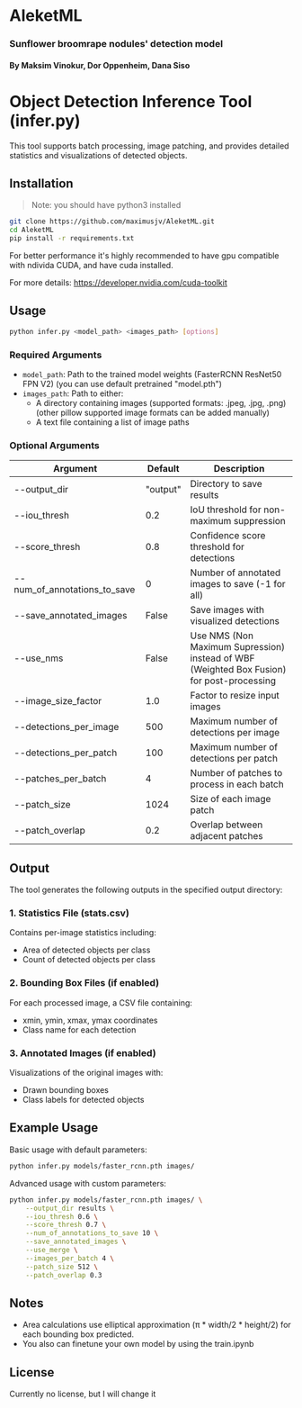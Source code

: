# AleketML
### Sunflower broomrape nodules' detection model
#### By Maksim Vinokur, Dor Oppenheim, Dana Siso

# Object Detection Inference Tool (infer.py)
This tool supports batch processing, image patching, and provides detailed statistics and visualizations of detected objects.

## Installation

>Note: you should have python3 installed

```bash
git clone https://github.com/maximusjv/AleketML.git
cd AleketML
pip install -r requirements.txt
```

For better performance it's highly recommended to have gpu compatible with ndivida CUDA, and have cuda installed.

For more details: https://developer.nvidia.com/cuda-toolkit

## Usage

```bash
python infer.py <model_path> <images_path> [options]
```

### Required Arguments

- `model_path`: Path to the trained model weights (FasterRCNN ResNet50 FPN V2) (you can use default pretrained "model.pth")
- `images_path`: Path to either:
  - A directory containing images (supported formats: .jpeg, .jpg, .png) (other pillow supported image formats can be added manually)
  - A text file containing a list of image paths

### Optional Arguments

| Argument | Default | Description |
|----------|---------|-------------|
| --output_dir | "output" | Directory to save results |
| --iou_thresh | 0.2 | IoU threshold for non-maximum suppression |
| --score_thresh | 0.8 | Confidence score threshold for detections |
| --num_of_annotations_to_save | 0 | Number of annotated images to save (-1 for all) |
| --save_annotated_images | False | Save images with visualized detections |
| --use_nms | False | Use NMS (Non Maximum Supression) instead of WBF (Weighted Box Fusion) for post-processing |
| --image_size_factor | 1.0 | Factor to resize input images |
| --detections_per_image | 500 | Maximum number of detections per image |
| --detections_per_patch | 100 | Maximum number of detections per patch |
| --patches_per_batch | 4 | Number of patches to process in each batch |
| --patch_size | 1024 | Size of each image patch |
| --patch_overlap | 0.2 | Overlap between adjacent patches |

## Output

The tool generates the following outputs in the specified output directory:

### 1. Statistics File (stats.csv)
Contains per-image statistics including:
- Area of detected objects per class
- Count of detected objects per class

### 2. Bounding Box Files (if enabled)
For each processed image, a CSV file containing:
- xmin, ymin, xmax, ymax coordinates
- Class name for each detection

### 3. Annotated Images (if enabled)
Visualizations of the original images with:
- Drawn bounding boxes
- Class labels for detected objects

## Example Usage

Basic usage with default parameters:
```bash
python infer.py models/faster_rcnn.pth images/
```

Advanced usage with custom parameters:
```bash
python infer.py models/faster_rcnn.pth images/ \
    --output_dir results \
    --iou_thresh 0.6 \
    --score_thresh 0.7 \
    --num_of_annotations_to_save 10 \
    --save_annotated_images \
    --use_merge \
    --images_per_batch 4 \
    --patch_size 512 \
    --patch_overlap 0.3
```

## Notes

- Area calculations use elliptical approximation (π * width/2 * height/2) for each bounding box predicted.
- You also can finetune your own model by using the train.ipynb

## License
Currently no license, but I will change it